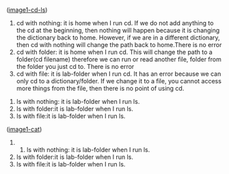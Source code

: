 ([image1-cd-ls](https://github.com/KevinZhou0519/labreport1/blob/0d9eb6895a29f38b2b2dc88fd8053ece2a5f64de/Screenshot%20(45).png))
1. cd with nothing: it is home when I run cd. If we do not add anything to the cd at the beginning, then nothing will happen because it is changing the dictionary back to home. However, if we are in a different dictionary, then cd with nothing will change the path back to home.There is no error
2. cd with folder: it is home when I run cd. This will change the path to a folder(cd filename) therefore we can run or read another file, folder from the folder you just cd to. There is no error
3. cd with file: it is lab-folder when I run cd. It has an error because we can only cd to a dictionary/folder. If we change it to a file, you cannot access more things from the file, then there is no point of using cd.

1) ls with nothing: it is lab-folder when I run ls.
2) ls with folder:it is lab-folder when I run ls.
3) ls with file:it is lab-folder when I run ls.

([image1-cat](https://github.com/KevinZhou0519/labreport1/blob/32731e238d511eb50752d78b8432d1de321d03fb/Screenshot%20(46).png))

1. 1. ls with nothing: it is lab-folder when I run ls.
2. ls with folder:it is lab-folder when I run ls.
3. ls with file:it is lab-folder when I run ls.
